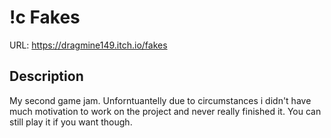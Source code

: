 # !c Fakes
URL: https://dragmine149.itch.io/fakes

## Description
My second game jam.
Unforntuantelly due to circumstances i didn't have much motivation to work on the project and never really finished it. You can still play it if you want though.
